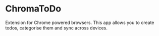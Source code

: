 # ChromaToDo
Extension for Chrome powered browsers. This app allows you to create todos, categorise them and sync across devices.
